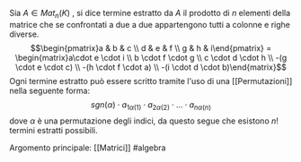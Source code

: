 Sia $A \in Mat_{n}(K)$ , si dice termine estratto da $A$ il prodotto di $n$ elementi della matrice che se confrontati a due a due appartengono tutti a colonne e righe diverse.$$\begin{pmatrix}a & b & c \\ d & e & f  \\ g & h & i\end{pmatrix} = \begin{matrix}a\cdot e \cdot i  \\ b \cdot f \cdot g  \\ c \cdot d \cdot h \\ -(g \cdot e \cdot c) \\ -(h \cdot f \cdot a) \\ -(i \cdot d \cdot b)\end{matrix}$$ Ogni termine estratto può essere scritto tramite l'uso di una [[Permutazioni]] nella seguente forma:$$sgn(\alpha)\cdot a_{1\alpha(1)}\cdot a_{2\alpha(2)}\cdot \ldots \cdot a_{n\alpha(n)}$$
dove $\alpha$ è una permutazione degli indici, da questo segue che esistono $n!$ termini estratti possibili.

Argomento principale: [[Matrici]]
#algebra